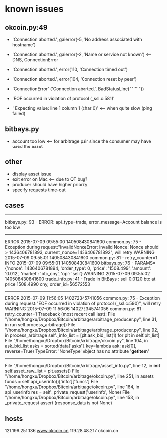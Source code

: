 # known issues

## okcoin.py:49

* 'Connection aborted.', gaierror(-5, 'No address associated with hostname')
* 'Connection aborted.', gaierror(-2, 'Name or service not known')  <-- DNS, ConnectionError
* 'Connection aborted.', error(110, 'Connection timed out')

* 'Connection aborted.', error(104, 'Connection reset by peer')
* 'ConnectionError' ('Connection aborted.', BadStatusLine(""''''"))
* 'EOF occurred in violation of protocol (\_ssl.c:581)'
* ' Expecting value: line 1 column 1 (char 0)'               <-- when quite slow (ping failed)

## bitbays.py
* account too low <-- for arbitrage pair since the consumer may have used the asset

## other
* display asset issue
* exit error on Mac <-- due to QT bug?
* producer should have higher priority
* specify requests time-out

## cases
----------
bitbays.py:  93 - ERROR: api\_type=trade, error\_message=Account balance is too low

----------
ERROR 2015-07-09 09:55:00                140508430841600            common.py:  75 - Exception during request:"InvalidNonceError: Invalid Nonce: Nonce should > 1436406781893, current\_nonce=1436406781892", will retry
WARNING 2015-07-09 09:55:01                140508430841600            common.py:  81 - retry\_counter=1
INFO 2015-07-09 09:55:01                140508430841600           bitbays.py:  76 - PARAMS={'nonce': 1436406781894, 'order\_type': 0, 'price': '1508.499', 'amount': '0.012', 'market': 'btc\_cny', 'op': 'sell'}
 WARNING 2015-07-09 09:55:02                140508430841600        trade\_info.py:  41 - Trade in BitBays   : sell     0.0120 btc at price  1508.4990 cny, order\_id=56572553

---------
   ERROR 2015-07-09 11:56:05      140272345741056                 common.py:  75 - Exception during request:"EOF occurred in violation of protocol (\_ssl.c:590)", will retry
 WARNING 2015-07-09 11:56:06      140272345741056                 common.py:  81 - retry_counter=1
Traceback (most recent call last):
  File "/home/hongxu/Dropbox/Bitcoin/arbitrage/arbitrage_producer.py", line 31, in run
    self.process_arbitrage()
  File "/home/hongxu/Dropbox/Bitcoin/arbitrage/arbitrage_producer.py", line 92, in process_arbitrage
    self._info_list = [plt.ask_bid_list(1) for plt in self.plt_list]
  File "/home/hongxu/Dropbox/Bitcoin/arbitrage/okcoin.py", line 104, in ask_bid_list
    asks = sorted(data['asks'], key=lambda ask: ask[0], reverse=True)
TypeError: 'NoneType' object has no attribute '__getitem__'

---------
  File "/home/hongxu/Dropbox/Bitcoin/arbitrage/asset_info.py", line 12, in __init__
    self.asset_raw_list = plt.assets()
  File "/home/hongxu/Dropbox/Bitcoin/arbitrage/okcoin.py", line 251, in assets
    funds = self.api_userinfo()['info']['funds']
  File "/home/hongxu/Dropbox/Bitcoin/arbitrage/okcoin.py", line 164, in api_userinfo
    res = self._private_request('userinfo', None)
  File "/home/hongxu/Dropbox/Bitcoin/arbitrage/okcoin.py", line 153, in _private_request
    assert (response_data is not None)


## hosts
121.199.251.136 www.okcoin.cn
119.28.48.217   okcoin.cn
